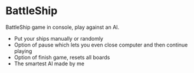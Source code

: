 # BattleShip
BattleShip game in console, play against an AI.

- Put your ships manually or randomly
- Option of pause which lets you even close computer and then continue playing
- Option of finish game, resets all boards
- The smartest AI made by me
